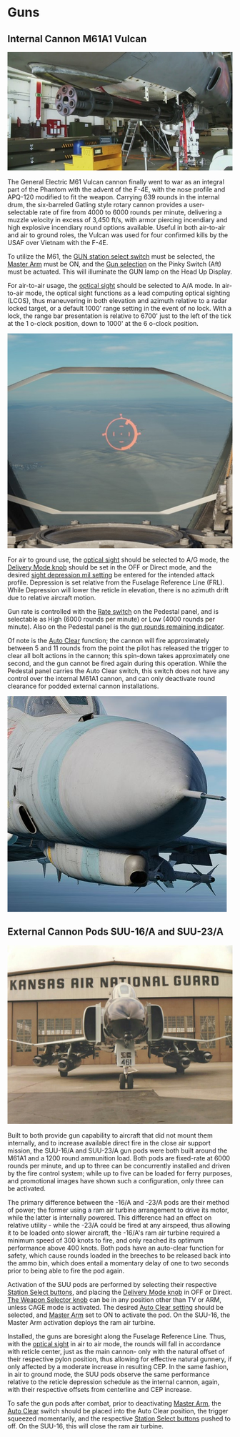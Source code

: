 # Guns

## Internal Cannon M61A1 Vulcan

![m61](../img/m61.jpg)

The General Electric M61 Vulcan cannon finally went to war as an integral part
of the Phantom with the advent of the F-4E, with the nose profile and APQ-120
modified to fit the weapon. Carrying 639 rounds in the internal drum, the
six-barreled Gatling style rotary cannon provides a user-selectable rate of fire
from 4000 to 6000 rounds per minute, delivering a muzzle velocity in excess of
3,450 ft/s, with armor piercing incendiary and high explosive incendiary round
options available. Useful in both air-to-air and air to ground roles, the Vulcan
was used for four confirmed kills by the USAF over Vietnam with the F-4E.

To utilize the M61,
the [GUN station select switch](https://heatblur-simulations.github.io/f-4e-manual/cockpit/pilot/weapon_management.html#station-select-buttons)
must be selected, the [Master
Arm](https://heatblur-simulations.github.io/f-4e-manual/cockpit/pilot/weapon_management.html#master-arm-switch)
must be ON, and
the [Gun selection](https://heatblur-simulations.github.io/f-4e-manual/cockpit/pilot/weapon_management.html#head-up-display-indicators)
on the Pinky Switch (Aft) must be actuated. This will illuminate the GUN lamp on the Head Up
Display.

For air-to-air usage,
the [optical sight](https://heatblur-simulations.github.io/f-4e-manual/cockpit/pilot/dcsg_controls.html#sight-mode-knob)
should be selected to A/A mode. In air-to-air mode, the optical sight functions as a lead computing
optical sighting (LCOS), thus maneuvering in both elevation and azimuth relative to a radar
locked target, or a default 1000' range setting in the event of no lock. With a
lock, the range bar presentation is relative to 6700' just to the left of the
tick at the 1 o-clock position, down to 1000' at the 6 o-clock position.

![radar_gun_lock](../img/radar_gun_lock.jpg)

For air to ground use,
the [optical sight](https://heatblur-simulations.github.io/f-4e-manual/cockpit/pilot/dcsg_controls.html#sight-mode-knob)
should be selected to A/G mode, the
[Delivery Mode knob](https://heatblur-simulations.github.io/f-4e-manual/cockpit/pilot/weapon_management.html#delivery-mode-knob)
should be set in the OFF or Direct mode, and the desired
[sight depression mil setting](https://heatblur-simulations.github.io/f-4e-manual/cockpit/pilot/dcsg_controls.html#reticle-depression-knob)
be entered for the intended attack profile.
Depression is set relative from the Fuselage Reference Line (FRL). While
Depression will lower the reticle in elevation, there is no azimuth drift due to
relative aircraft motion.

Gun rate is controlled with
the [Rate switch](https://heatblur-simulations.github.io/f-4e-manual/cockpit/pilot/pedestal_group.html#rate-of-fire-switch)
on the Pedestal panel, and is
selectable as High (6000 rounds per minute) or Low (4000 rounds per minute).
Also on the Pedestal panel is
the [gun rounds remaining indicator](https://heatblur-simulations.github.io/f-4e-manual/cockpit/pilot/pedestal_group.html#rounds-remaining-indicator).

Of note is
the [Auto Clear](https://heatblur-simulations.github.io/f-4e-manual/cockpit/pilot/pedestal_group.html#auto-clear-switch)
function; the cannon will fire approximately between 5
and 11 rounds from the point the pilot has released the trigger to clear all
bolt actions in the cannon; this spin-down takes approximately one second, and
the gun cannot be fired again during this operation. While the Pedestal panel
carries the Auto Clear switch, this switch does not have any control over the
internal M61A1 cannon, and can only deactivate round clearance for podded
external cannon installations.

![ext_gun_door_open](../img/ext_gun_and_purge_door.jpg)

## External Cannon Pods SUU-16/A and SUU-23/A

![SUU pods](../img/suupods.jpg)

Built to both provide gun capability to aircraft that did not mount them
internally, and to increase available direct fire in the close air support
mission, the SUU-16/A and SUU-23/A gun pods were both built around the M61A1 and
a 1200 round ammunition load. Both pods are fixed-rate at 6000 rounds per
minute, and up to three can be concurrently installed and driven by the fire
control system; while up to five can be loaded for ferry purposes, and
promotional images have shown such a configuration, only three can be activated.

The primary difference between the -16/A and -23/A pods are their method of
power; the former using a ram air turbine arrangement to drive its motor, while
the latter is internally powered. This difference had an effect on relative
utility - while the -23/A could be fired at any airspeed, thus allowing it to be
loaded onto slower aircraft, the -16/A's ram air turbine required a minimum
speed of 300 knots to fire, and only reached its optimum performance above 400
knots. Both pods have an auto-clear function for safety, which cause rounds
loaded in the breeches to be released back into the ammo bin, which does entail
a momentary delay of one to two seconds prior to being able to fire the pod
again.

Activation of the SUU pods are performed by selecting their respective [Station
Select buttons](../cockpit/pilot/weapon_management.md#station-select-buttons),
and placing the [Delivery Mode knob](../cockpit/pilot/weapon_management.md#delivery-mode-knob)
in OFF or
Direct. [The Weapon Selector knob](../cockpit/pilot/weapon_management.md#weapon-selector-knob)
can be in any position other than TV or ARM, unless CAGE mode is
activated. The desired [Auto Clear setting](../cockpit/pilot/pedestal_group.md#auto-clear-switch)
should be selected, and [Master Arm](../cockpit/pilot/weapon_management.md#master-arm-switch)
set to ON to activate the pod. On the SUU-16, the Master Arm activation deploys the
ram air turbine.

Installed, the guns are boresight along the Fuselage Reference Line. Thus,
with the [optical sight](../cockpit/pilot/dcsg_controls.md#sight-mode-knob)
in air to air mode, the rounds will fall in accordance
with reticle center, just as the main cannon- only with the natural offset of
their respective pylon position, thus allowing for effective natural gunnery, if
only affected by a moderate increase in resulting CEP. In the same fashion, in
air to ground mode, the SUU pods observe the same performance relative to the
reticle depression schedule as the internal cannon, again, with their respective
offsets from centerline and CEP increase.

To safe the gun pods after combat, prior to deactivating [Master
Arm](../cockpit/pilot/weapon_management.md#master-arm-switch),
the [Auto Clear](../cockpit/pilot/pedestal_group.md#auto-clear-switch)
switch should be placed into the Auto Clear position, the trigger squeezed
momentarily, and the respective [Station
Select buttons](../cockpit/pilot/weapon_management.md#station-select-buttons)
pushed to off. On the SUU-16, this will close the ram air turbine.
